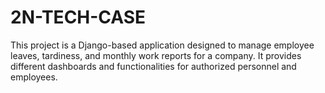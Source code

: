 # 2N-TECH-CASE
This project is a Django-based application designed to manage employee leaves, tardiness, and monthly work reports for a company. It provides different dashboards and functionalities for authorized personnel and employees.

